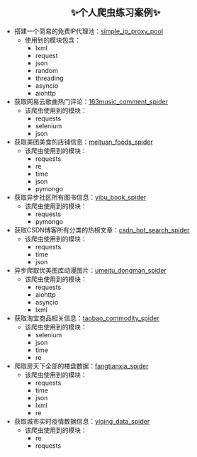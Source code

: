 ## <center>✨个人爬虫练习案例✨</center>

 - 搭建一个简易的免费IP代理池：[simple_ip_proxy_pool](https://github.com/cjladmin/spider_cases/tree/main/simple_ip_proxy_pool)
     - 使用到的模块包含：
         - lxml
         - request
         - json
         - random
         - threading
         - asyncio
         - aiohttp
 - 获取网易云歌曲热门评论：[163music_comment_spider](https://github.com/cjladmin/spider_cases/tree/main/163music_comment_spider)
     - 该爬虫使用到的模块：
         - requests
         - selenium
         - json
 - 获取美团美食的店铺信息：[meituan_foods_spider](https://github.com/cjladmin/spider_cases/tree/main/meituan_foods_spider)
     - 该爬虫使用到的模块：
         - requests
         - re
         - time
         - json
         - pymongo
 - 获取异步社区所有图书信息：[yibu_book_spider](https://github.com/cjladmin/spider_cases/tree/main/yibu_book_spider)
     - 该爬虫使用到的模块：
         - requests
         - pymongo
 - 获取CSDN博客所有分类的热榜文章：[csdn_hot_search_spider](https://github.com/cjladmin/spider_cases/tree/main/csdn_hot_search_spider)
     - 该爬虫使用到的模块：
         - requests
         - time
         - json
 - 异步爬取优美图库动漫图片：[umeitu_dongman_spider](https://github.com/cjladmin/spider_cases/tree/main/umeitu_dongman_spider)
     - 该爬虫使用到的模块：
         - requests
         - aiohttp
         - asyncio
         - lxml
 - 获取淘宝商品相关信息：[taobao_commodity_spider](https://github.com/cjladmin/spider_cases/tree/main/taobao_commodity_spider)
     - 该爬虫使用到的模块：
         - selenium
         - json
         - time
         - re
 - 爬取房天下全部的楼盘数据：[fangtianxia_spider](https://github.com/cjladmin/spider_cases/tree/main/fangtianxia_spider)
     - 该爬虫使用到的模块：
         - requests
         - time
         - json
         - lxml
         - re
 - 获取城市实时疫情数据信息：[yiqing_data_spider](https://github.com/cjladmin/spider_cases/tree/main/yiqing_data_spider)
     - 该爬虫使用到的模块：
         - re
         - requests
